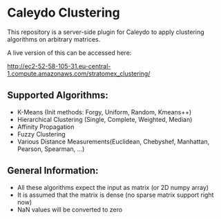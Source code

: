 Caleydo Clustering
==================

This repository is a server-side plugin for Caleydo to apply clustering algorithms on arbitrary matrices.

A live version of this can be accessed here: 

http://ec2-52-58-105-31.eu-central-1.compute.amazonaws.com/stratomex_clustering/


Supported Algorithms:
--------------------
- K-Means (Init methods: Forgy, Uniform, Random, Kmeans++)
- Hierarchical Clustering (Single, Complete, Weighted, Median)
- Affinity Propagation
- Fuzzy Clustering
- Various Distance Measurements(Euclidean, Chebyshef, Manhattan, Pearson, Spearman, ...)

General Information:
-------------------
- All these algorithms expect the input as matrix (or 2D numpy array)
- It is assumed that the matrix is dense (no sparse matrix support right now)
- NaN values will be converted to zero
